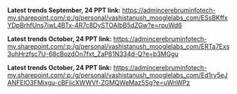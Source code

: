 **Latest trends September, 24 PPT link:**
https://admincerebruminfotech-my.sharepoint.com/:p:/g/personal/vashistanush_mooglelabs_com/ESsBKffxYDpBrhfUns7iwL4BTx-4R7c8DySTOAIbB5dZGw?e=rpuWd6

**Latest trends October, 24 PPT link:**
https://admincerebruminfotech-my.sharepoint.com/:p:/g/personal/vashistanush_mooglelabs_com/ERTa7Exs3uhHrzfsc7U-68cBozdOn7fxt_ZaP61N334d-Q?e=b3MGgu

**Latest trends October, 24 PPT link:**
https://admincerebruminfotech-my.sharepoint.com/:p:/g/personal/vashistanush_mooglelabs_com/Ed1ry5eJANFElO3FMixgu-cBFiicXWWVf-ZGMQWeMaz5Sg?e=uWnWPz
